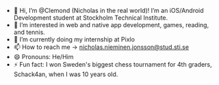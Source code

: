 - 👋 Hi, I’m @Clemond (Nicholas in the real world)! I’m an iOS/Android Development student at Stockholm Technical Institute.
- 👀  I’m interested in web and native app development, games, reading, and tennis.
- 🌱 I’m currently doing my internship at Pixlo
- 📫 How to reach me -> nicholas.nieminen.jonsson@stud.sti.se
- 😄 Pronouns: He/Him
- ⚡ Fun fact: I won Sweden's biggest chess tournament for 4th graders, Schack4an, when I was 10 years old.
